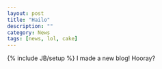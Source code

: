 ```yaml
---
layout: post
title: "Hailo"
description: ""
category: News
tags: [news, lol, cake]
---
```

{% include JB/setup %}
I made a new blog! Hooray?
